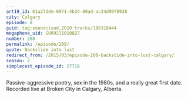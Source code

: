 ```yaml
---
art19_id: 61a27dde-0971-4b34-80ad-ac24d99f0938
city: Calgary
episode: 8
guid: tag:soundcloud,2010:tracks/198318444
megaphone_uid: GUR9211010827
number: 208
permalink: /episode/208/
quote: Backslide into lust
redirect_from: /2015/03/episode-208-backslide-into-lust-calgary/
season: 2
simplecast_episode_id: 27716
---
```


Passive-aggressive poetry, sex in the 1980s, and a really great first date. Recorded live at Broken City in Calgary, Alberta.